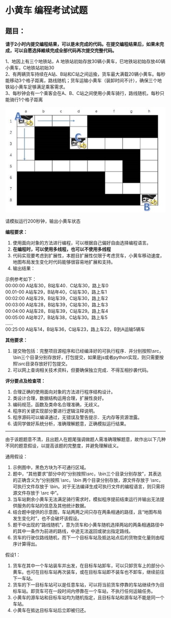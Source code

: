 # 小黄车 编程考试试题

## 题目：

**请于2小时内提交编程结果，可以是未完成的代码。在提交编程结果后，如果未完成，可以自愿选择維续完成全部代码再次提交完整代码。**

1、地因上有三个地铁站，A 地铁站初始存放30辆小黄车，巳地铁站初始存放40辆小黄车，C地铁站初始30  
2、有两辆货车持续在A站、B站和C站之间运揄，货车最大满载20辆小黄车。每秒能移动3个格子距离，路线随机；货车运输小黄车（装卸时间不计），确保三个地铁站小黄车足够满足乘客需求。  
3、每秒钟会有一个乘客会在A、B、C站之间使用小黄车骑行，路线随机，每秒只能骑行1个格子距离

![img.png](img.png)

请模拟运行200秒钟，输出小黄车状态

**编程要求：**

1. 使用面向对象的方法进行编程，可以根据自己偏好自由选择编程语言。
2. **在编程时，可以使用多线程，也可以不使用多线程**
3. 代码实现要考虑到扩展性，本题目扩展性仅限于考虑货车，小黄车移动速度，地图布局发生变化时代码能够很容易地扩展和支持。
4. 输出结果：

示例参考如下：  
00:00:00 A站车30，B站车40．C站车30，路上车0  
00.01-00 A站车29，B站年40，C站车30，路上车1  
00:02:00 A站车29，B站车39，C站车30，路上车2  
00:03:00 A站车28，B站车39，C站车30，路上车3  
00:04:00 A站车28，B站车39，C站车29。路上车4  
00:05:00 A站年27，B站车38，C站车30。路上车5  
......  
00:25:00 A站车14，B站车36，C站车23，路上车22，B到A运输5辆车

**其他要求：**

1. 提交物包括：完整项目源程序和已经编泽好的可执行程序．并分别按照\src，\bin三个目录分别存放好，打包提交，如果是js或者python实现，则只需要按照\src目录存放好打包提交。
2. 可以网上查询相关技术资料，但要确保独立完成．不得互相抄袭代码。

**评分要点及检查项：**

1. 合理正确的使用面向对象的方法进行程序结构设计。
2. 类设计合理，数据结构运用合理，扩展性良好。
3. 编码规范，函数及类命名合理准确，无歧义。
4. 程序的关键实现部分要进行逻辑注释说明。
5. 程序源码可以编译通过，无错误及警告提示．无内存等资源泄露。
6. 请同学做好系统分析，准确理解题意，正确模拟运行结果。

---

由于该题题意不清，且出题人在题尾强调做题人需准确理解题意，故作出以下几种不同的题意假设，以提高该题的完整度，并避免理解歧义。

通用假设：

1. 示例图中，黑色方块为不可通行区域。
2. 题中，“其他要求”部分中的“分别按照\src，\bin三个目录分别存放”，其表达的正确含义为“分别按照
   \src，\bin 两个目录分别存放，源文件存放于 \src，可执行文件存放于 \bin。对于无法编译生成可执行文件的编程语言，则只需将源文件存放于
   \src 中”。
3. 当车站剩余小黄车无法满足骑行需求时，模拟程序提前结束运行并输出无法提供服务的车站的信息及其他统计数据。
4. 结合题中提供的示意图，车站两两之间只存在两条相通的路径，且“地图布局发生变化时”，也不会破坏该假设。
5. 题干中出现的“路线随机”，意为货车和小黄车随机选择两站的两条相通路径中的其中一条作为前进的路线，中途无法返回或驶出指定路线。
6. 货车的行驶仅路线随机，而下一个目标车站及抵达站点后的货物变化量则由程序计算得出。

假设1：

1. 货车在其中一个车站装车并出发，在目标车站卸车，可以只卸货车上的部分小黄车。也可在目标车站再次装车，或在目标车站即不装车也不卸车，继续前往下一车站。
2. 货车的下一目标车站可以是任意车站，可以将当前货车停靠的车站继续作为目标车站。即货车可在一段时间内停靠在一个车站，不执行任何运输任务。
3. 小黄车的源车站和目标车站均为随机指定，且目标车站和源车站不能是同一个车站。
4. 小黄车在抵达目标车站后立即被归还。
